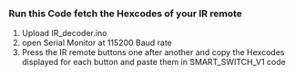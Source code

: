 ### Run this Code fetch the Hexcodes of your IR remote

1. Upload IR_decoder.ino
2. open Serial Monitor at 115200 Baud rate
3. Press the IR remote buttons one after another and copy the Hexcodes displayed for each button and paste them in SMART_SWITCH_V1 code